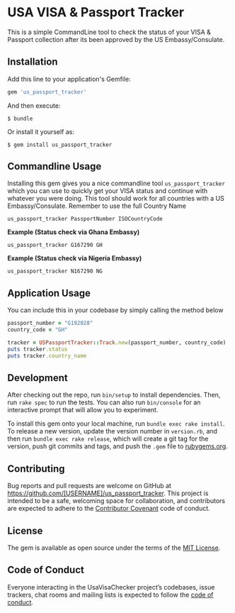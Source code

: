 # USA VISA & Passport Tracker

This is a simple CommandLine tool to check the status of your VISA & Passport collection after its been approved by the US Embassy/Consulate.


## Installation

Add this line to your application's Gemfile:

```ruby
gem 'us_passport_tracker'
```

And then execute:

    $ bundle

Or install it yourself as:

    $ gem install us_passport_tracker

## Commandline Usage

Installing this gem gives you a nice commandline tool `us_passport_tracker` which you can use to quickly get your VISA status and continue with whatever you were doing.
This tool should work for all countries with a US Embassy/Consulate. Remember to use the full Country Name

```
us_passport_tracker PassportNumber ISOCountryCode
```

**Example (Status check via Ghana Embassy)**
```
us_passport_tracker G167290 GH
```

**Example (Status check via Nigeria Embassy)**

```
us_passport_tracker N167290 NG
```

## Application Usage

You can include this in your codebase by simply calling the method below

```ruby
passport_number = "G192028"
country_code = "GH"

tracker = USPassportTracker::Track.new(passport_number, country_code)
puts tracker.status
puts tracker.country_name

```

## Development

After checking out the repo, run `bin/setup` to install dependencies. Then, run `rake spec` to run the tests. You can also run `bin/console` for an interactive prompt that will allow you to experiment.

To install this gem onto your local machine, run `bundle exec rake install`. To release a new version, update the version number in `version.rb`, and then run `bundle exec rake release`, which will create a git tag for the version, push git commits and tags, and push the `.gem` file to [rubygems.org](https://rubygems.org).

## Contributing

Bug reports and pull requests are welcome on GitHub at https://github.com/[USERNAME]/us_passport_tracker. This project is intended to be a safe, welcoming space for collaboration, and contributors are expected to adhere to the [Contributor Covenant](http://contributor-covenant.org) code of conduct.

## License

The gem is available as open source under the terms of the [MIT License](https://opensource.org/licenses/MIT).

## Code of Conduct

Everyone interacting in the UsaVisaChecker project’s codebases, issue trackers, chat rooms and mailing lists is expected to follow the [code of conduct](https://github.com/[USERNAME]/us_passport_tracker/blob/master/CODE_OF_CONDUCT.md).
